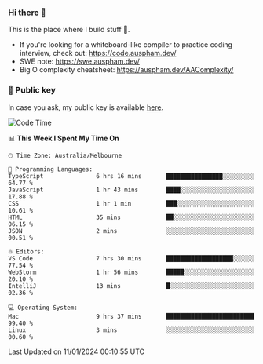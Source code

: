 ### Hi there 👋

This is the place where I build stuff 👀. 

- If you're looking for a whiteboard-like compiler to practice coding interview, check out: https://code.auspham.dev/
- SWE note: https://swe.auspham.dev/
- Big O complexity cheatsheet: https://auspham.dev/AAComplexity/

### 🔑 Public key

In case you ask, my public key is available [here](https://public.auspham.dev/).

<!--START_SECTION:waka-->
![Code Time](http://img.shields.io/badge/Code%20Time-1%2C183%20hrs%205%20mins-blue)

📊 **This Week I Spent My Time On** 

```text
🕑︎ Time Zone: Australia/Melbourne

💬 Programming Languages: 
TypeScript               6 hrs 16 mins       ████████████████░░░░░░░░░   64.77 % 
JavaScript               1 hr 43 mins        ████░░░░░░░░░░░░░░░░░░░░░   17.88 % 
CSS                      1 hr 1 min          ███░░░░░░░░░░░░░░░░░░░░░░   10.61 % 
HTML                     35 mins             ██░░░░░░░░░░░░░░░░░░░░░░░   06.15 % 
JSON                     2 mins              ░░░░░░░░░░░░░░░░░░░░░░░░░   00.51 % 

🔥 Editors: 
VS Code                  7 hrs 30 mins       ███████████████████░░░░░░   77.54 % 
WebStorm                 1 hr 56 mins        █████░░░░░░░░░░░░░░░░░░░░   20.10 % 
IntelliJ                 13 mins             █░░░░░░░░░░░░░░░░░░░░░░░░   02.36 % 

💻 Operating System: 
Mac                      9 hrs 37 mins       █████████████████████████   99.40 % 
Linux                    3 mins              ░░░░░░░░░░░░░░░░░░░░░░░░░   00.60 % 
```


 Last Updated on 11/01/2024 00:10:55 UTC
<!--END_SECTION:waka-->

<!--
**rockmanvnx6/rockmanvnx6** is a ✨ _special_ ✨ repository because its `README.md` (this file) appears on your GitHub profile.

Here are some ideas to get you started:

- 🔭 I’m currently working on ...
- 🌱 I’m currently learning ...
- 👯 I’m looking to collaborate on ...
- 🤔 I’m looking for help with ...
- 💬 Ask me about ...
- 📫 How to reach me: ...
- 😄 Pronouns: ...
- ⚡ Fun fact: ...
-->
